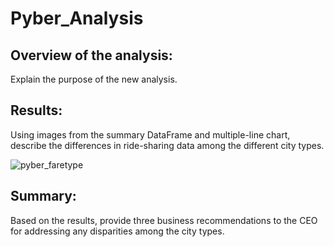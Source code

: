 # Pyber_Analysis
## Overview of the analysis:
Explain the purpose of the new analysis.

## Results: 
Using images from the summary DataFrame and multiple-line chart, describe the differences in ride-sharing data among the different city types.

![pyber_faretype](https://user-images.githubusercontent.com/91295881/167280068-7678c738-2c95-4ddb-85d8-8a3068e18a07.png)


## Summary:
Based on the results, provide three business recommendations to the CEO for addressing any disparities among the city types.
